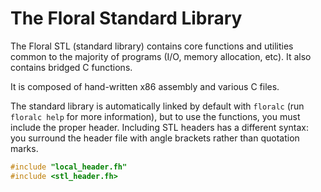 # The Floral Standard Library

The Floral STL (standard library) contains core functions and utilities common to the majority of programs (I/O, memory allocation, etc). It also contains bridged C functions.

It is composed of hand-written x86 assembly and various C files.

The standard library is automatically linked by default with `floralc` (run `floralc help` for more information), but to use the functions, you must include the proper header. Including STL headers has a different syntax: you surround the header file with angle brackets rather than quotation marks.

```c
#include "local_header.fh"
#include <stl_header.fh>
```
